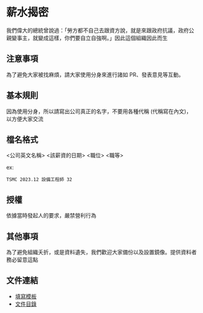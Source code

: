 # 薪水揭密

我們偉大的總統曾說過：「勞方都不自己去跟資方說，就是來跟政府抗議，政府公親變事主，就變成這樣，你們要自立自強啊。」因此這個組織因此而生

## 注意事項

為了避免大家被找麻煩，請大家使用分身來進行諸如 PR、發表意見等互動。

## 基本規則

因為使用分身，所以請寫出公司真正的名字，不要用各種代稱 (代稱寫在內文)，以方便大家交流

## 檔名格式

<公司英文名稱> <該薪資的日期> <職位> <職等>

ex:
```
TSMC 2023.12 設備工程師 32
```

## 授權

依據當時發起人的要求，嚴禁營利行為

## 其他事項

為了避免組織夭折，或是資料遺失，我們歡迎大家備份以及設置鏡像。提供資料者務必留意這點

## 文件連結

- [填寫模板](公司/TEMPLATE.md)
- [文件目錄](文件/README.md)
